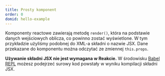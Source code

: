 ```yaml
---
title: Prosty komponent
order: 0
domid: hello-example
---
```


Komponenty reactowe zawierają metodę `render()`, która na podstawie danych wejściowych oblicza, co powinno zostać wyświetlone. W tym przykładzie użyliśmy podobnej do XML-a składni o nazwie JSX. Dane przekazane do komponentu można odczytać ze zmiennej `this.props`.

**Używanie składni JSX nie jest wymagana w Reakcie.** W środowisku [Babel REPL](babel://es5-syntax-example) możesz podejrzeć surowy kod powstały w wyniku kompilacji składni JSX.
